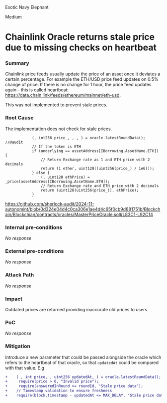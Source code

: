 Exotic Navy Elephant

Medium

# Chainlink Oracle returns stale price due to missing checks on heartbeat

### Summary

Chainlink price feeds usually update the price of an asset once it deviates a certain percentage. For example the ETH/USD price feed updates on 0.5% change of price. If there is no change for 1 hour, the price feed updates again - this is called heartbeat: <https://data.chain.link/feeds/ethereum/mainnet/eth-usd>.

This was not implemented to prevent stale prices.

### Root Cause

The implementation does not check for stale prices.
```solidity
            (, int256 price_, , , ) = oracle.latestRoundData(); //@audit
            // If the token is ETH
            if (underlying == assetAddress[IBorrowing.AssetName.ETH]) {
                // Return Exchange rate as 1 and ETH price with 2 decimals
                return (1 ether, uint128((uint256(price_) / 1e6)));
            } else {
                (, uint128 ethPrice) = _price(assetAddress[IBorrowing.AssetName.ETH]);
                // Return Exchange rate and ETH price with 2 decimals
                return (uint128(uint256(price_)), ethPrice);
            }
```
https://github.com/sherlock-audit/2024-11-autonomint/blob/0d324e04d4c0ca306e1ae4d4c65f0cb9d681751b/Blockchain/Blockchian/contracts/oracles/MasterPriceOracle.sol#L83C1-L92C14
### Internal pre-conditions

_No response_

### External pre-conditions

_No response_

### Attack Path

_No response_

### Impact

Outdated prices are returned providing inaccurate old prices to users.

### PoC

_No response_

### Mitigation

Introduce a new parameter that could be passed alongside the oracle which refers to the heartbeat of that oracle, so that `updatedAt` could be compared with that value.
E.g 
```diff
+    ( , int price, , uint256 updatedAt, ) = oracle.latestRoundData();
+     require(price > 0, "Invalid price");  
+     require(answeredInRound >= roundId, "Stale price data");
+    // Timestamp validation to ensure freshness  
+    require(block.timestamp - updatedAt <= MAX_DELAY, "Stale price data");   //MAX_DELAY specify for each address
```
